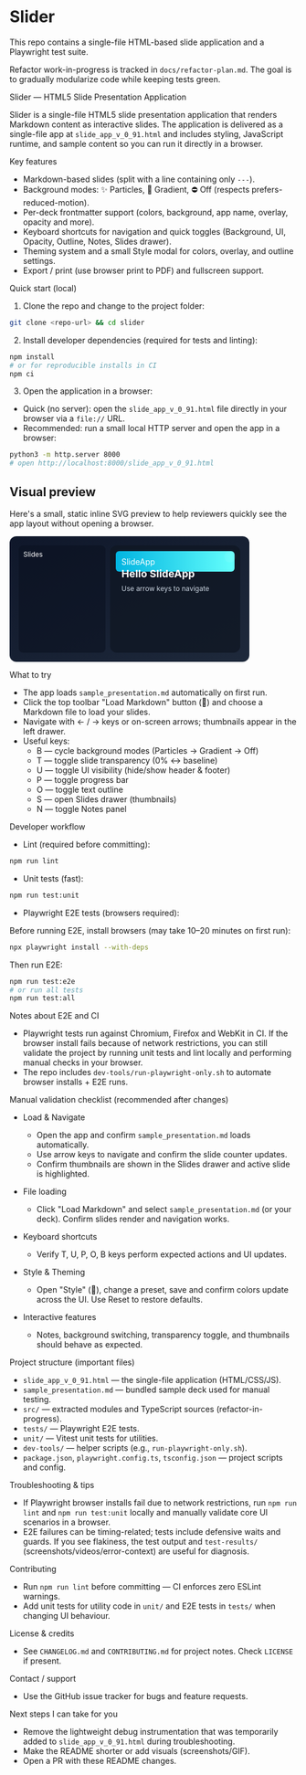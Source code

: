 # Slider

This repo contains a single-file HTML-based slide application and a Playwright test suite.

Refactor work-in-progress is tracked in `docs/refactor-plan.md`. The goal is to gradually modularize code while keeping tests green.

Slider — HTML5 Slide Presentation Application

Slider is a single-file HTML5 slide presentation application that renders Markdown content as interactive slides. The application is delivered as a single-file app at `slide_app_v_0_91.html` and includes styling, JavaScript runtime, and sample content so you can run it directly in a browser.

Key features
- Markdown-based slides (split with a line containing only `---`).
- Background modes: ✨ Particles, 🌌 Gradient, ⛔ Off (respects prefers-reduced-motion).
- Per-deck frontmatter support (colors, background, app name, overlay, opacity and more).
- Keyboard shortcuts for navigation and quick toggles (Background, UI, Opacity, Outline, Notes, Slides drawer).
- Theming system and a small Style modal for colors, overlay, and outline settings.
- Export / print (use browser print to PDF) and fullscreen support.

Quick start (local)
1. Clone the repo and change to the project folder:

```bash
git clone <repo-url> && cd slider
```

2. Install developer dependencies (required for tests and linting):

```bash
npm install
# or for reproducible installs in CI
npm ci
```

3. Open the application in a browser:

- Quick (no server): open the `slide_app_v_0_91.html` file directly in your browser via a `file://` URL.
- Recommended: run a small local HTTP server and open the app in a browser:

```bash
python3 -m http.server 8000
# open http://localhost:8000/slide_app_v_0_91.html
```

## Visual preview

Here's a small, static inline SVG preview to help reviewers quickly see the app layout without opening a browser.

<div style="max-width:420px;">
  <svg width="420" height="220" viewBox="0 0 420 220" xmlns="http://www.w3.org/2000/svg" role="img" aria-label="Slider app preview">
    <defs>
      <linearGradient id="g1" x1="0%" y1="0%" x2="100%" y2="100%">
        <stop offset="0%" stop-color="#0f172a" />
        <stop offset="100%" stop-color="#1e293b" />
      </linearGradient>
      <linearGradient id="g2" x1="0%" y1="0%" x2="100%" y2="0%">
        <stop offset="0%" stop-color="#01B4E1" />
        <stop offset="100%" stop-color="#64FFFC" />
      </linearGradient>
    </defs>
    <rect x="0" y="0" width="420" height="220" rx="12" fill="url(#g1)" />
    <rect x="16" y="16" width="152" height="188" rx="8" fill="#0b1220" opacity="0.6" />
    <rect x="176" y="16" width="228" height="188" rx="12" fill="#0f1723" opacity="0.8" />
    <rect x="186" y="26" width="208" height="36" rx="6" fill="url(#g2)" />
    <text x="196" y="50" font-family="Inter, sans-serif" font-size="14" fill="#fff">SlideApp</text>
    <text x="24" y="36" font-family="Inter, sans-serif" font-size="12" fill="#fff">Slides</text>
    <g transform="translate(196,72)" fill="#fff" font-family="Inter, sans-serif">
      <text x="0" y="0" font-size="18" font-weight="700">Hello SlideApp</text>
      <text x="0" y="24" font-size="12" fill="#cbd5e1">Use arrow keys to navigate</text>
    </g>
    <circle cx="386" cy="36" r="10" fill="#fff" opacity="0.08" />
  </svg>
</div>

What to try
- The app loads `sample_presentation.md` automatically on first run.
- Click the top toolbar "Load Markdown" button (📁) and choose a Markdown file to load your slides.
- Navigate with ← / → keys or on-screen arrows; thumbnails appear in the left drawer.
- Useful keys:
  - B — cycle background modes (Particles → Gradient → Off)
  - T — toggle slide transparency (0% ↔ baseline)
  - U — toggle UI visibility (hide/show header & footer)
  - P — toggle progress bar
  - O — toggle text outline
  - S — open Slides drawer (thumbnails)
  - N — toggle Notes panel

Developer workflow
- Lint (required before committing):

```bash
npm run lint
```

- Unit tests (fast):

```bash
npm run test:unit
```

- Playwright E2E tests (browsers required):

Before running E2E, install browsers (may take 10–20 minutes on first run):

```bash
npx playwright install --with-deps
```

Then run E2E:

```bash
npm run test:e2e
# or run all tests
npm run test:all
```

Notes about E2E and CI
- Playwright tests run against Chromium, Firefox and WebKit in CI. If the browser install fails because of network restrictions, you can still validate the project by running unit tests and lint locally and performing manual checks in your browser.
- The repo includes `dev-tools/run-playwright-only.sh` to automate browser installs + E2E runs.

Manual validation checklist (recommended after changes)
- Load & Navigate
  - Open the app and confirm `sample_presentation.md` loads automatically.
  - Use arrow keys to navigate and confirm the slide counter updates.
  - Confirm thumbnails are shown in the Slides drawer and active slide is highlighted.

- File loading
  - Click "Load Markdown" and select `sample_presentation.md` (or your deck). Confirm slides render and navigation works.

- Keyboard shortcuts
  - Verify T, U, P, O, B keys perform expected actions and UI updates.

- Style & Theming
  - Open "Style" (🎨), change a preset, save and confirm colors update across the UI. Use Reset to restore defaults.

- Interactive features
  - Notes, background switching, transparency toggle, and thumbnails should behave as expected.

Project structure (important files)
- `slide_app_v_0_91.html` — the single-file application (HTML/CSS/JS).
- `sample_presentation.md` — bundled sample deck used for manual testing.
- `src/` — extracted modules and TypeScript sources (refactor-in-progress).
- `tests/` — Playwright E2E tests.
- `unit/` — Vitest unit tests for utilities.
- `dev-tools/` — helper scripts (e.g., `run-playwright-only.sh`).
- `package.json`, `playwright.config.ts`, `tsconfig.json` — project scripts and config.

Troubleshooting & tips
- If Playwright browser installs fail due to network restrictions, run `npm run lint` and `npm run test:unit` locally and manually validate core UI scenarios in a browser.
- E2E failures can be timing-related; tests include defensive waits and guards. If you see flakiness, the test output and `test-results/` (screenshots/videos/error-context) are useful for diagnosis.

Contributing
- Run `npm run lint` before committing — CI enforces zero ESLint warnings.
- Add unit tests for utility code in `unit/` and E2E tests in `tests/` when changing UI behaviour.

License & credits
- See `CHANGELOG.md` and `CONTRIBUTING.md` for project notes. Check `LICENSE` if present.

Contact / support
- Use the GitHub issue tracker for bugs and feature requests.

Next steps I can take for you
- Remove the lightweight debug instrumentation that was temporarily added to `slide_app_v_0_91.html` during troubleshooting.
- Make the README shorter or add visuals (screenshots/GIF).
- Open a PR with these README changes.

